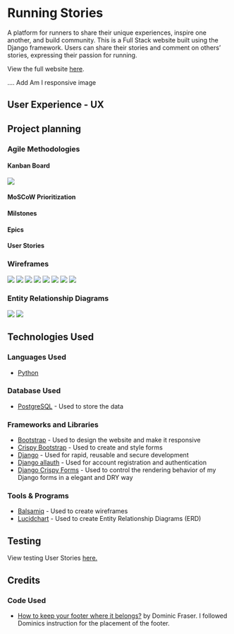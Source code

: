 # Running Stories

A platform for runners to share their unique experiences, inspire one another, and build community. This is a Full Stack website built using the Django framework. Users can share their stories and comment on others’ stories, expressing their passion for running.

View the full website [here](https://running-stories-252b86d688ca.herokuapp.com/).

.... Add Am I responsive image

## User Experience - UX



## Project planning

### Agile Methodologies 

#### Kanban Board

<img src="static/img/kanban.png">

#### MoSCoW Prioritization

#### Milstones

#### Epics

#### User Stories

### Wireframes

<img src="static/img/wireframe_1.png">

<img src="static/img/wireframe_2.png">

<img src="static/img/wireframe_3.png">

<img src="static/img/wireframe_4.png">

<img src="static/img/wireframe_5.png">

<img src="static/img/wireframe_6.png">

<img src="static/img/wireframe_7.png">

<img src="static/img/wireframe_8.png">

### Entity Relationship Diagrams

<img src="static/img/erd_1.png">

<img src="static/img/erd_2.png">


## Technologies Used

### Languages Used

- [Python](https://en.wikipedia.org/wiki/Python_(programming_language))

### Database Used

- [PostgreSQL](https://dbs.ci-dbs.net/manage/) - Used to store the data

### Frameworks and Libraries

- [Bootstrap](https://getbootstrap.com/docs/5.0/getting-started/introduction/) - Used to design the website and make it responsive
- [Crispy Bootstrap](https://pypi.org/project/crispy-bootstrap5/) - Used to create and style forms
- [Django](https://www.djangoproject.com/) - Used for rapid, reusable and secure development
- [Django allauth](https://docs.allauth.org/) - Used for account registration and authentication
- [Django Crispy Forms](https://django-crispy-forms.readthedocs.io/) - Used to control the rendering behavior of my Django forms in a elegant and DRY way


### Tools & Programs

- [Balsamiq](https://balsamiq.cloud/) - Used to create wireframes
- [Lucidchart](https://www.lucidchart.com/) - Used to create Entity Relationship Diagrams (ERD)

## Testing

View testing User Stories [here.](https://docs.google.com/spreadsheets/d/16GrrTfA8aQ79KI6y7XLdAuZSGlR_fDgHIUbQLkWweuM/edit#gid=0)

## Credits

### Code Used

- [How to keep your footer where it belongs?](https://www.freecodecamp.org/news/how-to-keep-your-footer-where-it-belongs-59c6aa05c59c/) by Dominic Fraser. I followed Dominics instruction for the placement of the footer.

